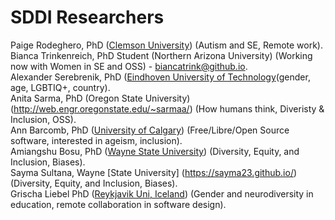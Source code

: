 # SDDI Researchers

Paige Rodeghero, PhD ([Clemson University](www.clemsonhfse.com)) (Autism and SE, Remote work).     
Bianca Trinkenreich, PhD Student (Northern Arizona University) (Working now with Women in SE and OSS) - biancatrink@github.io.  
Alexander Serebrenik, PhD ([Eindhoven University of Technology](https://www.win.tue.nl/~aserebre/)(gender, age, LGBTIQ+, country).   
Anita Sarma, PhD (Oregon State University) (http://web.engr.oregonstate.edu/~sarmaa/) (How humans think, Diveristy & Inclusion, OSS).  
Ann Barcomb, PhD ([University of Calgary](https://www.ucalgary.ca/)) (Free/Libre/Open Source software, interested in ageism, inclusion).  
Amiangshu Bosu, PhD ([Wayne State University](www.amiangshu.com)) (Diversity, Equity, and Inclusion, Biases).   
Sayma Sultana, Wayne [State University] (https://sayma23.github.io/) (Diversity, Equity, and Inclusion, Biases).  
Grischa Liebel PhD ([Reykjavik Uni, Iceland](https://ru.is)) (Gender and neurodiversity in education, remote collaboration in software design). 

